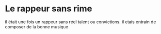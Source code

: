 # Le rappeur sans rime

il était une fois un rappeur sans réel talent ou convictions. il etais entrain de composer de la bonne musique 

